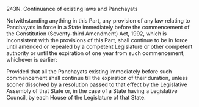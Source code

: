 243N. Continuance of existing laws and Panchayats

Notwithstanding anything in this Part, any provision of any law relating to Panchayats in force in a State immediately before the commencement of the Constitution (Seventy-third Amendment) Act, 1992, which is inconsistent with the provisions of this Part, shall continue to be in force until amended or repealed by a competent Legislature or other competent authority or until the expiration of one year from such commencement, whichever is earlier:

Provided that all the Panchayats existing immediately before such commencement shall continue till the expiration of their duration, unless sooner dissolved by a resolution passed to that effect by the Legislative Assembly of that State or, in the case of a State having a Legislative Council, by each House of the Legislature of that State.